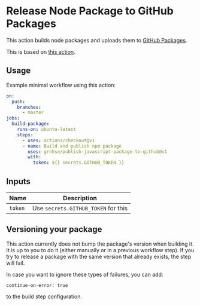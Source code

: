 # Release Node Package to GitHub Packages
This action builds node packages and uploads them to [GitHub
Packages](https://github.com/features/packages).

This is based on [this action](https://github.com/jstastny/publish-gem-to-github).

## Usage
Example minimal workflow using this action:
```yaml
on:
  push:
    branches:
      - master
jobs:
  build-package:
    runs-on: ubuntu-latest
    steps:
      - uses: actions/checkout@v1
      - name: Build and publish npm package
        uses: grnhse/publish-javascript-package-to-github@v1
        with:
          token: ${{ secrets.GITHUB_TOKEN }}
```

## Inputs

| Name | Description |
| -----| ------------|
| `token` | Use `secrets.GITHUB_TOKEN` for this |

## Versioning your package

This action currently does not bump the package's version when building it. It is up to you to do it
(either manually or in a previous workflow step). If you try to release a package with the same
version that already exists, the step will fail.

In case you want to ignore these types of failures, you can add:
```
continue-on-error: true
```
to the build step configuration.
